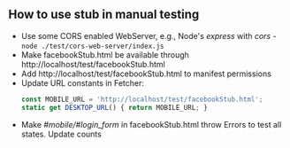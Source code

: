 ## How to use stub in manual testing
- Use some CORS enabled WebServer, e.g., Node's _express_ with _cors_ - `node ./test/cors-web-server/index.js`
- Make facebookStub.html be available through http://localhost/test/facebookStub.html
- Add http://localhost/test/facebookStub.html to manifest permissions
- Update URL constants in Fetcher:
  ```js
  const MOBILE_URL = 'http://localhost/test/facebookStub.html';
  static get DESKTOP_URL() { return MOBILE_URL; }
  ```
- Make _#mobile/#login_form_ in facebookStub.html throw Errors to test all states. Update counts
